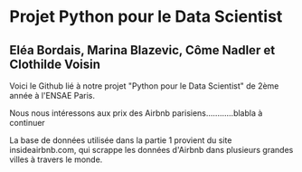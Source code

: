 <h1> Projet Python pour le Data Scientist </h1>

<h2> Eléa Bordais, Marina Blazevic, Côme Nadler et Clothilde Voisin </h2>

Voici le Github lié à notre projet "Python pour le Data Scientist" de 2ème année à l'ENSAE Paris.

Nous nous intéressons aux prix des Airbnb parisiens............blabla à continuer 



La base de données utilisée dans la partie 1 provient du site insideairbnb.com, qui scrappe les données d'Airbnb dans plusieurs grandes villes à travers le monde. 


